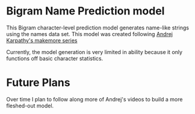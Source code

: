 # Bigram Name Prediction model
This Bigram character-level prediction model generates name-like strings using the names data set.
This model was created following [Andrej Karpathy's makemore series](https://youtu.be/PaCmpygFfXo?si=tRLBxjE8-fzjrd5K)

Currently, the model generation is very limited in ability because it only functions off basic character statistics.

# Future Plans
Over time I plan to follow along more of Andrej's videos to build a more fleshed-out model.
